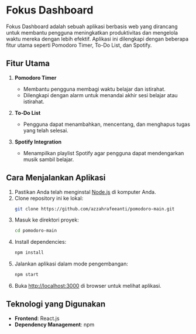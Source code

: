 # Fokus Dashboard

Fokus Dashboard adalah sebuah aplikasi berbasis web yang dirancang untuk membantu pengguna meningkatkan produktivitas dan mengelola waktu mereka dengan lebih efektif. Aplikasi ini dilengkapi dengan beberapa fitur utama seperti Pomodoro Timer, To-Do List, dan Spotify.

## Fitur Utama

1. **Pomodoro Timer**
   - Membantu pengguna membagi waktu belajar dan istirahat.
   - Dilengkapi dengan alarm untuk menandai akhir sesi belajar atau istirahat.

2. **To-Do List**
   - Pengguna dapat menambahkan, mencentang, dan menghapus tugas yang telah selesai. 

3. **Spotify Integration**
   - Menampilkan playlist Spotify agar pengguna dapat mendengarkan musik sambil belajar. 

## Cara Menjalankan Aplikasi

1. Pastikan Anda telah menginstal [Node.js](https://nodejs.org/) di komputer Anda.
2. Clone repository ini ke lokal:
   ```bash
   git clone https://github.com/azzahrafeeanti/pomodoro-main.git
   ```
3. Masuk ke direktori proyek:
   ```bash
   cd pomodoro-main
   ```
4. Install dependencies:
   ```bash
   npm install
   ```
5. Jalankan aplikasi dalam mode pengembangan:
   ```bash
   npm start
   ```
6. Buka [http://localhost:3000](http://localhost:3000) di browser untuk melihat aplikasi.

## Teknologi yang Digunakan

- **Frontend**: React.js
- **Dependency Management**: npm
